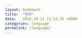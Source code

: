 ```yaml
---
layout: bookmark
title:  "언어"
date:   2016-10-11 11:13:35 +0900
categories: language
permalink: /language/
---
```

